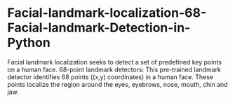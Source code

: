 # Facial-landmark-localization-68-Facial-landmark-Detection-in-Python
Facial landmark localization seeks to detect a set of predefined key points on a human face. 68-point landmark detectors: This pre-trained landmark detector identifies 68 points ((x,y) coordinates) in a human face. These points localize the region around the eyes, eyebrows, nose, mouth, chin and jaw.
